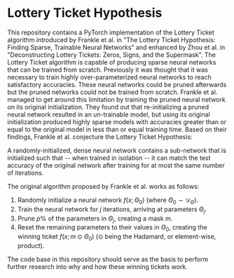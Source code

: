 # Lottery Ticket Hypothesis

This repository contains a PyTorch implementation of the Lottery Ticket algorithm introduced by Frankle et al. in "The Lottery Ticket Hypothesis: Finding Sparse, Trainable Neural Networks" and enhanced by Zhou et al. in "Deconstructing Lottery Tickets: Zeros, Signs, and the Supermask". The Lottery Ticket algorithm is capable of producing sparse neural networks that can be trained from scratch. Previously it was thought that it was necessary to train highly over-parameterized neural networks to reach satisfactory accuracies. These neural networks could be pruned afterwards but the pruned networks could not be trained from scratch. Frankle et al. managed to get around this limitation by training the pruned neural network on its original initialization. They found out that re-initializing a pruned neural network resulted in an un-trainable model, but using its original initialization produced highly sparse models with accuracies greater than or equal to the original model in less than or equal training time. Based on their findings, Frankle et al. conjecture the Lottery Ticket Hypothesis:

>>>
A randomly-initialized, dense neural network contains a sub-network that is initialized such that -- when trained in isolation -- it can match the test accuracy of the original network after training for at most the same number of iterations.
>>>

The original algorithm proposed by Frankle et al. works as follows:

1. Randomly initialize a neural network $`f(x;\Theta_0)`$ (where $`\Theta_0 \sim \mathcal{D}_{\Theta}`$).
1. Train the neural network for $`j`$ iterations, arriving at parameters $`\Theta_j`$.
1. Prune $`p\%`$ of the parameters in $`\Theta_j`$, creating a mask $`m`$.
1. Reset the remaining parameters to their values in $`\Theta_0`$, creating the winning ticket $`f(x;m \odot \Theta_0)`$ ($`\odot`$ being the Hadamard, or element-wise, product).

The code base in this repository should serve as the basis to perform further research into why and how these winning tickets work.
